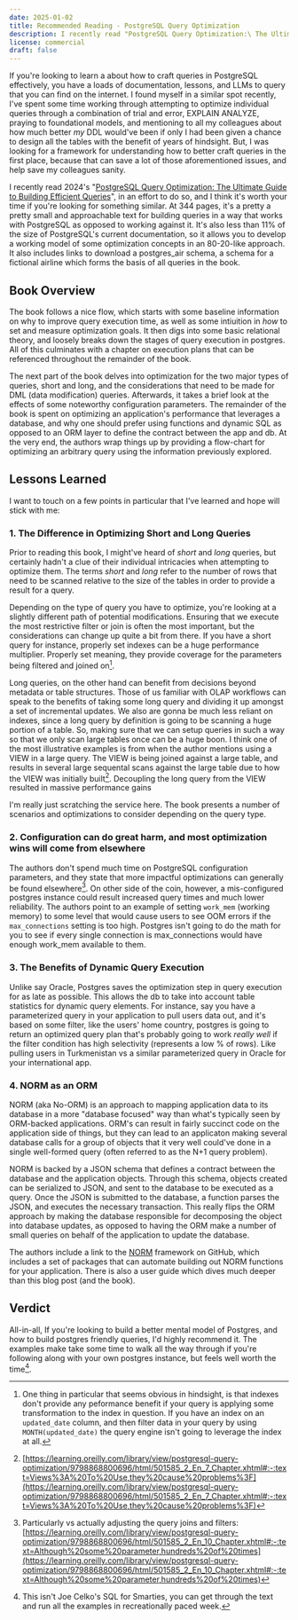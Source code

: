 ```yaml
---
date: 2025-01-02
title: Recommended Reading - PostgreSQL Query Optimization 
description: I recently read "PostgreSQL Query Optimization:\ The Ultimate Guide to Building Efficient Queries" and think it's a great resource for helping to build a better intuition on how to query postgres effectively
license: commercial
draft: false 
---
```


If you're looking to learn a about how to craft queries in PostgreSQL effectively, you have a loads of documentation, lessons, and LLMs to query that you can find on the internet. I found myself in a similar spot recently, I've spent some time working through attempting to optimize individual queries through a combination of trial and error, EXPLAIN ANALYZE, praying to foundational models, and mentioning to all my colleagues about how much better _my_ DDL would've been if only I had been given a chance to design all the tables with the benefit of years of hindsight. But, I was looking for a framework for understanding how to better craft queries in the first place, because that can save a lot of those aforementioned issues, and help save my colleagues sanity.

I recently read 2024's "[PostgreSQL Query Optimization: The Ultimate Guide to Building Efficient Queries](https://link.springer.com/book/10.1007/979-8-8688-0069-6)", in an effort to do so, and I think it's worth your time if you're looking for something similar. At 344 pages, it's a pretty a pretty small and approachable text for building queries in a way that works with PostgreSQL as opposed to working against it. It's also less than 11% of the size of PostgreSQL's current documentation, so it allows you to develop a working model of some optimization concepts in an 80-20-like approach. It also includes links to download a postgres_air schema, a schema for a fictional airline which forms the basis of all queries in the book.

## Book Overview

The book follows a nice flow, which starts with some baseline information on why to improve query execution time, as well as some intiuition in _how_ to set and measure optimization goals. It then digs into some basic relational theory, and loosely breaks down the stages of query execution in postgres. All of this culminates with a chapter on execution plans that can be referenced throughout the remainder of the book.

The next part of the book delves into optimization for the two major types of queries, short and long, and the considerations that need to be made for DML (data modification) queries. Afterwards, it takes a brief look at the effects of some noteworthy configuration parameters. The remainder of the book is spent on optimizing an application's performance that leverages a database, and why one should prefer using functions and dynamic SQL as opposed to an ORM layer to define the contract between the app and db. At the very end, the authors wrap things up by providing a flow-chart for optimizing an arbitrary query using the information previously explored.

## Lessons Learned

I want to touch on a few points in particular that I've learned and hope will stick with me:

### 1. The Difference in Optimizing Short and Long Queries

Prior to reading this book, I might've heard of _short_ and _long_ queries, but certainly hadn't a clue of their individual intricacies when attempting to optimize them. The terms _short_ and _long_ refer to the number of rows that need to be scanned relative to the size of the tables in order to provide a result for a query. 

Depending on the type of query you have to optimize, you're looking at a slightly different path of potential modifications. Ensuring that we execute the most restrictive filter or join is often the most important, but the considerations can change up quite a bit from there. If you have a short query for instance, properly set indexes can be a huge performance multiplier. Properly set meaning, they provide coverage for the parameters being filtered and joined on[^1].

Long queries, on the other hand can benefit from decisions beyond metadata or table structures. Those of us familiar with OLAP workflows can speak to the benefits of taking some long query and dividing it up amongst a set of incremental updates. We also are gonna be much less reliant on indexes, since a long query by definition is going to be scanning a huge portion of a table. So, making sure that we can setup queries in such a way so that we only scan large tables once can be a huge boon. I think one of the most illustrative examples is from when the author mentions using a VIEW in a large query. The VIEW is being joined against a large table, and results in several large sequental scans against the large table due to how the VIEW was initially built[^2]. Decoupling the long query from the VIEW resulted in massive performance gains

I'm really just scratching the service here. The book presents a number of scenarios and optimizations to consider depending on the query type.

### 2. Configuration can do great harm, and most optimization wins will come from elsewhere

The authors don't spend much time on PostgreSQL configuration parameters, and they state that more impactful optimizations can generally be found elsewhere[^3]. On other side of the coin, however, a mis-configured postgres instance could result increased query times and much lower reliability. The authors point to an example of setting `work_mem` (working memory) to some level
that would cause users to see OOM errors if the `max_connections` setting is too high. Postgres isn't going to do the math for you to see if every single connection is max_connections would have enough work_mem available to them.

### 3. The Benefits of Dynamic Query Execution

Unlike say Oracle, Postgres saves the optimization step in query execution for as late as possible. This allows the db to take into account table statistics for dynamic query elements. For instance, say you have a parameterized query in your application to pull users data out, and it's based on some filter, like the users' home country, postgres is going to return an optimized query plan that's probably going to work _really well_ if the filter condition has high selectivity (represents a low % of rows). Like pulling users in Turkmenistan vs a similar parameterized query in Oracle for your international app.

### 4. NORM as an ORM

NORM (aka No-ORM) is an approach to mapping application data to its database in a more "database focused" way than what's typically seen by ORM-backed applications. ORM's can result in fairly succinct code on the application side of things, but they can lead to an applicaton making several database calls for a group of objects that it very well could've done in a single well-formed query (often referred to as the N+1 query problem).

NORM is backed by a JSON schema that defines a contract between the database and the application objects. Through this schema, objects created can be serialized to JSON, and sent to the database to be executed as a query. Once the JSON is submitted to the database, a function parses the JSON, and executes the necessary transaction. This really flips the ORM approach by making the database responsible for decomposing the object into database updates, as opposed to having the ORM make a number of small queries on behalf of the application to update the database. 

The authors include a link to the [NORM](https://github.com/hettie-d/NORM) framework on GitHub, which includes a set of packages that can automate building out NORM functions for your application. There is also a user guide which dives much deeper than this blog post (and the book).

## Verdict

All-in-all, If you're looking to build a better mental model of Postgres, and how to build postgres friendly queries, I'd highly recommend it. The examples make take some time to walk all the way through if you're following along with your own postgres instance, but feels well worth the time[^4]. 

[^1]: One thing in particular that seems obvious in hindsight, is that indexes don't provide any peformance benefit if your query is applying some transformation to the index in question. If you have an index on an `updated_date` column, and then filter data in your query by using `MONTH(updated_date)` the query engine isn't going to leverage the index at all.
[^2]: [https://learning.oreilly.com/library/view/postgresql-query-optimization/9798868800696/html/501585_2_En_7_Chapter.xhtml#:-:text=Views%3A%20To%20Use,they%20cause%20problems%3F](https://learning.oreilly.com/library/view/postgresql-query-optimization/9798868800696/html/501585_2_En_7_Chapter.xhtml#:-:text=Views%3A%20To%20Use,they%20cause%20problems%3F)
[^3]: Particularly vs actually adjusting the query joins and filters: [https://learning.oreilly.com/library/view/postgresql-query-optimization/9798868800696/html/501585_2_En_10_Chapter.xhtml#:-:text=Although%20some%20parameter,hundreds%20of%20times](https://learning.oreilly.com/library/view/postgresql-query-optimization/9798868800696/html/501585_2_En_10_Chapter.xhtml#:-:text=Although%20some%20parameter,hundreds%20of%20times)
[^4]: This isn't Joe Celko's SQL for Smarties, you can get through the text and run all the examples in recreationally paced week.